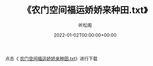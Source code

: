 ﻿---
title:  《农门空间福运娇娇来种田.txt》
date:   2022-01-02T00:00:00+00:00
author: 听松阁
layout: post
permalink: /农门空间福运娇娇来种田/
categories: 小说
tags: [小说]
---

点击《 [农门空间福运娇娇来种田.txt](http://img.660000.xyz/bookstukust/book/bntxt/10/农门空间福运娇娇来种田.txt)》进行下载